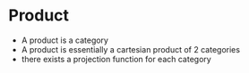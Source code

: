 # Product

- A product is a category
- A product is essentially a cartesian product of 2 categories
- there exists a projection function for each category